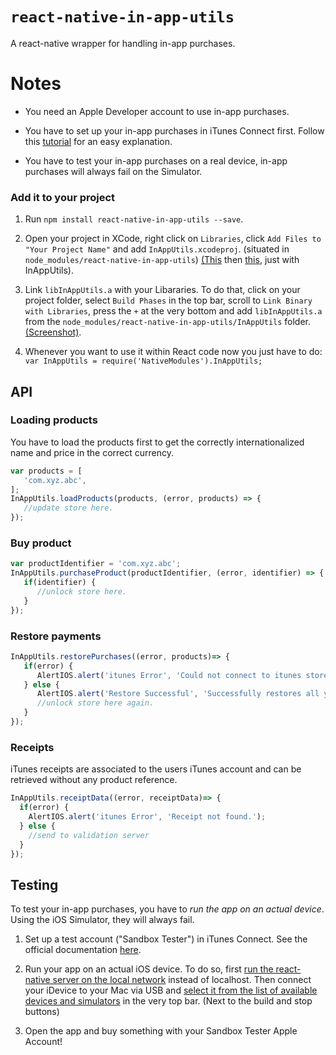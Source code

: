 # `react-native-in-app-utils`

A react-native wrapper for handling in-app purchases.

# Notes

- You need an Apple Developer account to use in-app purchases.

- You have to set up your in-app purchases in iTunes Connect first. Follow this [tutorial](http://stackoverflow.com/questions/19556336/how-do-you-add-an-in-app-purchase-to-an-ios-application) for an easy explanation.

- You have to test your in-app purchases on a real device, in-app purchases will always fail on the Simulator.

### Add it to your project

1. Run `npm install react-native-in-app-utils --save`.

2. Open your project in XCode, right click on `Libraries`, click `Add Files to "Your Project Name"` and add `InAppUtils.xcodeproj`. (situated in `node_modules/react-native-in-app-utils`) [(This](http://url.brentvatne.ca/jQp8) then [this](http://url.brentvatne.ca/1gqUD), just with InAppUtils).

3. Link `libInAppUtils.a` with your Libararies. To do that, click on your project folder, select `Build Phases` in the top bar, scroll to `Link Binary with Libraries`, press the `+` at the very bottom and add `libInAppUtils.a` from the `node_modules/react-native-in-app-utils/InAppUtils` folder. [(Screenshot)](http://url.brentvatne.ca/17Xfe).

4. Whenever you want to use it within React code now you just have to do: `var InAppUtils = require('NativeModules').InAppUtils;`


## API

### Loading products

You have to load the products first to get the correctly internationalized name and price in the correct currency.

```javascript
var products = [
   'com.xyz.abc',
];
InAppUtils.loadProducts(products, (error, products) => {
   //update store here.
});
```

### Buy product

```javascript
var productIdentifier = 'com.xyz.abc';
InAppUtils.purchaseProduct(productIdentifier, (error, identifier) => {
   if(identifier) {
      //unlock store here.
   }
});
```

### Restore payments

```javascript
InAppUtils.restorePurchases((error, products)=> {
   if(error) {
      AlertIOS.alert('itunes Error', 'Could not connect to itunes store.');
   } else {
      AlertIOS.alert('Restore Successful', 'Successfully restores all your purchases.');
      //unlock store here again.
   }
});
```

### Receipts

iTunes receipts are associated to the users iTunes account and can be retrieved without any product reference. 

```javascript
InAppUtils.receiptData((error, receiptData)=> {
  if(error) {
    AlertIOS.alert('itunes Error', 'Receipt not found.');
  } else {
    //send to validation server
  }
});
```

## Testing

To test your in-app purchases, you have to *run the app on an actual device*. Using the iOS Simulator, they will always fail.

1. Set up a test account ("Sandbox Tester") in iTunes Connect. See the official documentation [here](https://developer.apple.com/library/ios/documentation/LanguagesUtilities/Conceptual/iTunesConnect_Guide/Chapters/SettingUpUserAccounts.html#//apple_ref/doc/uid/TP40011225-CH25-SW9).

2. Run your app on an actual iOS device. To do so, first [run the react-native server on the local network](https://facebook.github.io/react-native/docs/runningondevice.html) instead of localhost. Then connect your iDevice to your Mac via USB and [select it from the list of available devices and simulators](https://i.imgur.com/6ifsu8Q.jpg) in the very top bar. (Next to the build and stop buttons)

3. Open the app and buy something with your Sandbox Tester Apple Account!
